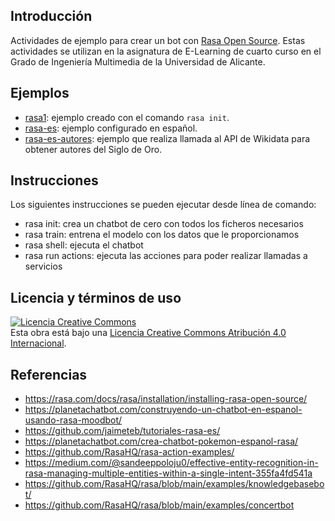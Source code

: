 ## Introducción
Actividades de ejemplo para crear un bot con [Rasa Open Source](https://rasa.com/docs/rasa/). Estas actividades se utilizan en la asignatura de E-Learning de cuarto curso en el Grado de Ingeniería Multimedia de la Universidad de Alicante.

## Ejemplos

- [rasa1](rasa1): ejemplo creado con el comando `rasa init`.
- [rasa-es](rasa-es): ejemplo configurado en español.
- [rasa-es-autores](rasa-es-autores): ejemplo que realiza llamada al API de Wikidata para obtener autores del Siglo de Oro.

## Instrucciones
Los siguientes instrucciones se pueden ejecutar desde línea de comando:

- rasa init: crea un chatbot de cero con todos los ficheros necesarios
- rasa train: entrena el modelo con los datos que le proporcionamos
- rasa shell: ejecuta el chatbot
- rasa run actions: ejecuta las acciones para poder realizar llamadas a servicios

## Licencia y términos de uso
<a rel="license" href="http://creativecommons.org/licenses/by/4.0/"><img alt="Licencia Creative Commons" style="border-width:0" src="https://i.creativecommons.org/l/by/4.0/80x15.png" /></a><br />Esta obra está bajo una <a rel="license" href="http://creativecommons.org/licenses/by/4.0/">Licencia Creative Commons Atribución 4.0 Internacional</a>.

## Referencias
- https://rasa.com/docs/rasa/installation/installing-rasa-open-source/
- https://planetachatbot.com/construyendo-un-chatbot-en-espanol-usando-rasa-moodbot/
- https://github.com/jaimeteb/tutoriales-rasa-es/
- https://planetachatbot.com/crea-chatbot-pokemon-espanol-rasa/
- https://github.com/RasaHQ/rasa-action-examples/
- https://medium.com/@sandeeppoloju0/effective-entity-recognition-in-rasa-managing-multiple-entities-within-a-single-intent-355fa4fd541a
- https://github.com/RasaHQ/rasa/blob/main/examples/knowledgebasebot/
- https://github.com/RasaHQ/rasa/blob/main/examples/concertbot
